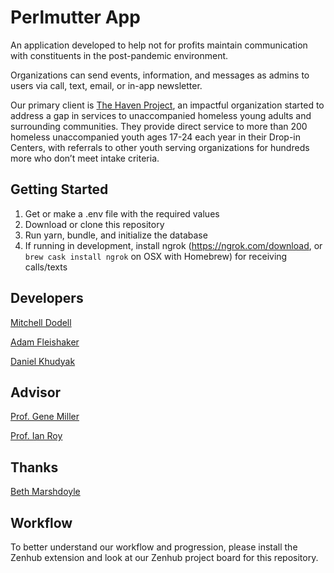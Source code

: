 # Perlmutter App
An application developed to help not for profits maintain communication with constituents in the post-pandemic environment.

Organizations can send events, information, and messages as admins to users via call, text, email, or in-app newsletter.

Our primary client is [The Haven Project](https://havenproject.net/), an impactful organization started to address a gap in services to unaccompanied homeless young adults and surrounding communities.
They provide direct service to more than 200 homeless unaccompanied youth ages 17-24 each year in their Drop-in Centers, with referrals to other youth serving organizations for hundreds more who don’t meet intake criteria.

## Getting Started
1) Get or make a .env file with the required values
2) Download or clone this repository
3) Run yarn, bundle, and initialize the database
4) If running in development, install ngrok (https://ngrok.com/download, or `brew cask install ngrok` on OSX with Homebrew) for receiving calls/texts

## Developers
[Mitchell Dodell](https://github.com/mdodell)

[Adam Fleishaker](https://github.com/adamflyme)

[Daniel Khudyak](https://www.linkedin.com/in/daniel-khudyak/)

## Advisor
[Prof. Gene Miller](https://www.brandeis.edu/facultyguide/person.html?emplid=a17250782cc27b6ced397bc3c9310b5f32e03d34)

[Prof. Ian Roy](https://www.brandeis.edu/facultyguide/person.html?emplid=e1b21496896ddff81d7249e1bc6d95387a2c72e5)

## Thanks
[Beth Marshdoyle](https://www.linkedin.com/in/bethmarshdoyle)
## Workflow
To better understand our workflow and progression, please install the Zenhub extension and look at our Zenhub project board for this repository.
